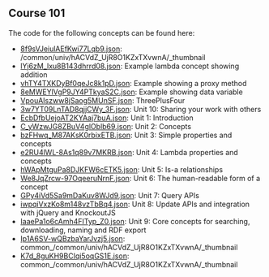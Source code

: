 ## Course 101

The code for the following concepts can be found here: 

- [8f9sVJeiulAEfKwi77Lqb9.json](8f9sVJeiulAEfKwi77Lqb9.json): /common/univ/hACVdZ\_UjR8O1KZxTXvwnA/\_thumbnail
- [lYj6zM\_lxu8B143dhrrd08.json](lYj6zM_lxu8B143dhrrd08.json): Example lambda concept showing addition
- [vhTY4TXKDyBf0qeJc8k1pD.json](vhTY4TXKDyBf0qeJc8k1pD.json): Example showing a proxy method
- [8eMWEYlVgP9JY4PTkyaS2C.json](8eMWEYlVgP9JY4PTkyaS2C.json): Example showing data variable
- [VpouAIszww8jSaog5MUnSF.json](VpouAIszww8jSaog5MUnSF.json): ThreePlusFour
- [3w7YT09LnTAD8qjjCWy\_3F.json](3w7YT09LnTAD8qjjCWy_3F.json): Unit 10: Sharing your work with others
- [EcbDfbUejoAT2KYAaj7buA.json](EcbDfbUejoAT2KYAaj7buA.json): Unit 1: Introduction
- [C\_yWzwJG8ZBuV4glOblb69.json](C_yWzwJG8ZBuV4glOblb69.json): Unit 2: Concepts
- [bzFHwq\_M87AKsK0rbixETB.json](bzFHwq_M87AKsK0rbixETB.json): Unit 3: Simple properties and concepts
- [e2RU4lWL\-8As1q89v7MKRB.json](e2RU4lWL-8As1q89v7MKRB.json): Unit 4: Lambda properties and concepts
- [hWApMtguPa8DJKFW6cETK5.json](hWApMtguPa8DJKFW6cETK5.json): Unit 5: Is\-a relationships
- [We8JqZrcw\-97OqeeruNrnF.json](We8JqZrcw-97OqeeruNrnF.json): Unit 6: The human\-readable form of a concept
- [GPy4iVd5Sa9mDaKuv8WJd9.json](GPy4iVd5Sa9mDaKuv8WJd9.json): Unit 7: Query APIs
- [iwpqiVxzKo8m148vzTbBq4.json](iwpqiVxzKo8m148vzTbBq4.json): Unit 8: Update APIs and integration with jQuery and KnockoutJS
- [IaaePa1o6cAmh4FITyp\_Z0.json](IaaePa1o6cAmh4FITyp_Z0.json): Unit 9: Core concepts for searching\, downloading\, naming and RDF export
- [Ip1A6SV\-wQBzbaYarJvzj5.json](Ip1A6SV-wQBzbaYarJvzj5.json): common\_/common/univ/hACVdZ\_UjR8O1KZxTXvwnA/\_thumbnail
- [K7d\_8guKH9BCIqi5oqGS1E.json](K7d_8guKH9BCIqi5oqGS1E.json): common\_/common/univ/hACVdZ\_UjR8O1KZxTXvwnA/\_thumbnail
